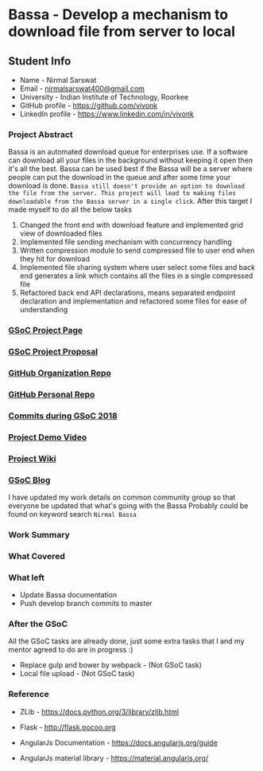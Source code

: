 # Bassa - Develop a mechanism to download file from server to local

## Student Info
  * Name - Nirmal Sarswat
  * Email - nirmalsarswat400@gmail.com 
  * University - Indian Institute of Technology, Roorkee
  * GitHub profile - https://github.com/vivonk
  * LinkedIn profile - https://www.linkedin.com/in/vivonk

### Project Abstract
Bassa is an automated download queue for enterprises use. If a software can download all your files in the background without keeping it open then it's all the best. Bassa can be used best if the Bassa will be a server where people can put the download in the queue and after some time your download is done. `Bassa still doesn't provide an option to download the file from the server. This project will lead to making files downloadable from the Bassa server in a single click`. After this target I made myself to do all the below tasks

   1. Changed the front end with download feature and implemented grid view of downloaded files
   2. Implemented file sending mechanism with concurrency handling
   3. Written compression module to send compressed file to user end when they hit for download
   4. Implemented file sharing system where user select some files and back end generates a link which contains all the files in a single compressed file
   5. Refactored back end API declarations, means separated endpoint declaration and implementation and refactored some files for ease of understanding

### [GSoC Project Page](https://summerofcode.withgoogle.com/projects/#5891538614222848)

### [GSoC Project Proposal](https://drive.google.com/open?id=1NjEIwYZ7idM4uETSQo5Jvzsv1lKWbg59jxBR8LtSNLU)

### [GitHub Organization Repo](https://github.com/scorelab)

### [GitHub Personal Repo](https://github.com/scorelab/bassa)

### [Commits during GSoC 2018](https://github.com/scorelab/Bassa/pulls?q=is%3Apr+author%3Avivonk+label%3AGSoC-2018+is%3Aopen)

### [Project Demo Video](http://LinkToDemoVideo)

### [Project Wiki](https://github.com/scorelab/Bassa/blob/master/README.md)

### [GSoC Blog](https://groups.google.com/forum/#!forum/score-community)
I have updated my work details on common community group so that everyone be updated that what's going with the Bassa
Probably could be found on keyword search `Nirmal Bassa`

### Work Summary


### What Covered

### What left
* Update Bassa documentation
* Push develop branch commits to master

### After the GSoC
All the GSoC tasks are already done, just some extra tasks that I and my mentor agreed to do are in progress :)
* Replace gulp and bower by webpack - (Not GSoC task)
* Local file upload - (Not GSoC task)

### Reference
* ZLib - https://docs.python.org/3/library/zlib.html

* Flask - http://flask.pocoo.org

* AngularJs Documentation - https://docs.angularjs.org/guide

* AngularJs material library - https://material.angularjs.org/
